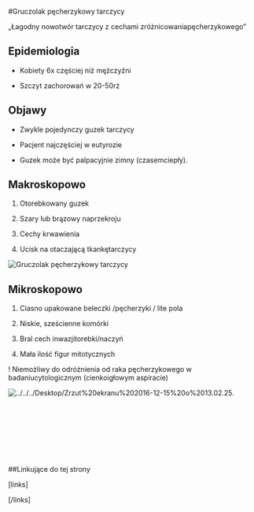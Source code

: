 #Gruczolak pęcherzykowy tarczycy

„Łagodny nowotwór tarczycy z cechami zróżnicowaniapęcherzykowego”



## Epidemiologia

- Kobiety 6x częściej niż mężczyźni

- Szczyt zachorowań w 20-50rż



## Objawy

- Zwykle pojedynczy guzek tarczycy

- Pacjent najczęściej w eutyrozie

- Guzek może być palpacyjnie zimny (czasemciepły).



## Makroskopowo

1. Otorebkowany guzek

2. Szary lub brązowy naprzekroju

3. Cechy krwawienia

4. Ucisk na otaczającą tkankętarczycy



![Gruczolak pęcherzykowy tarczycy](img/gruczolak-pecherzykowy-tarczycy.png)



## Mikroskopowo

1. Ciasno upakowane beleczki /pęcherzyki / lite pola

2. Niskie, sześcienne komórki

3. Bral cech inwazjitorebki/naczyń

4. Mała ilość figur mitotycznych

! Niemożliwy do odróżnienia od raka pęcherzykowego w badaniucytologicznym (cienkoigłowym aspiracie)



![../../../Desktop/Zrzut%20ekranu%202016-12-15%20o%2013.02.25.](img/586e0eecc2095_clip_image002.png)

 

 

 

 



##Linkujące do tej strony

[links]


[/links]











